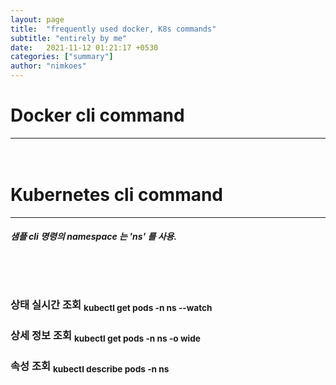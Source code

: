 ```yaml
---
layout: page
title:  "frequently used docker, K8s commands"
subtitle: "entirely by me"
date:   2021-11-12 01:21:17 +0530
categories: ["summary"]
author: "nimkoes"
---
```


# **Docker cli command**

---

　  


# **Kubernetes cli command**

---

##### 샘플 cli 명령의 namespace 는 'ns' 를 사용.  
　  
　  

### 상태 실시간 조회 **<sub>kubectl get pods -n ns --watch</sub>**
### 상세 정보 조회 **<sub>kubectl get pods -n ns -o wide</sub>**
### 속성 조회 **<sub>kubectl describe pods -n ns</sub>**
　  
　  
　  


